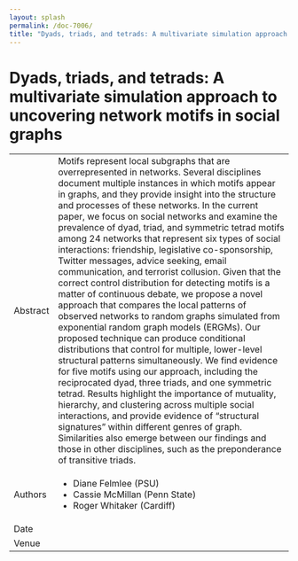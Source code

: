 ```yaml
---
layout: splash
permalink: /doc-7006/
title: "Dyads, triads, and tetrads: A multivariate simulation approach to uncovering network motifs in social graphs"
---
```


# Dyads, triads, and tetrads: A multivariate simulation approach to uncovering network motifs in social graphs

<table>
    <tbody>
    <tr>
        <td>Abstract</td>
        <td>Motifs represent local subgraphs that are overrepresented in networks. Several disciplines document multiple instances in which motifs appear in graphs, and they provide insight into the structure and processes of these networks. In the current paper, we focus on social networks and examine the prevalence of dyad, triad, and symmetric tetrad motifs among 24 networks that represent six types of social interactions: friendship, legislative co-sponsorship, Twitter messages, advice seeking, email communication, and terrorist collusion. Given that the correct control distribution for detecting motifs is a matter of continuous debate, we propose a novel approach that compares the local patterns of observed networks to random graphs simulated from exponential random graph models (ERGMs). Our proposed technique can produce conditional distributions that control for multiple, lower-level structural patterns simultaneously. We find evidence for five motifs using our approach, including the reciprocated dyad, three triads, and one symmetric tetrad. Results highlight the importance of mutuality, hierarchy, and clustering across multiple social interactions, and provide evidence of “structural signatures” within different genres of graph. Similarities also emerge between our findings and those in other disciplines, such as the preponderance of transitive triads.</td>
    </tr>
    <tr>
        <td>Authors</td>
        <td>
            <ul>
                <li>Diane Felmlee (PSU)</li>
                <li>Cassie McMillan (Penn State)</li>
                <li>Roger Whitaker (Cardiff)</li>
            </ul>
        </td>
    </tr>
    <tr>
        <td>Date</td>
        <td></td>
    </tr>
    <tr>
        <td>Venue</td>
        <td></td>
        </tr>
    </tbody>
</table>
